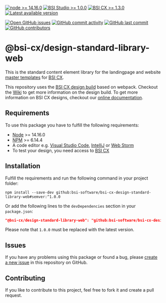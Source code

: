 [![node >= 14.16.0](https://img.shields.io/badge/node-%3E%3D14.16.0-brightgreen)](https://nodejs.org/)
[![BSI Studio >= 1.0.0](https://img.shields.io/badge/BSI%20Studio-%3E%3D1.0.0-brightgreen)](https://www.bsi-software.com/cx)
[![BSI CX >= 1.3.0](https://img.shields.io/badge/BSI%20CX-%3E%3D1.3.0-brightgreen)](https://www.bsi-software.com/cx)
[![Latest available version](https://img.shields.io/github/v/tag/bsi-software/bsi-cx-design-standard-library-web?label=npm)](https://github.com/bsi-software/bsi-cx-design-standard-library-web/releases)

[![Open GitHub issues](https://img.shields.io/github/issues/bsi-software/bsi-cx-design-standard-library-web)](https://github.com/bsi-software/bsi-cx-design-standard-library-web/issues)
[![GitHub commit activity](https://img.shields.io/github/commit-activity/w/bsi-software/bsi-cx-design-standard-library-web)](https://github.com/bsi-software/bsi-cx-design-standard-library-web/commits)
[![GitHub last commit](https://img.shields.io/github/last-commit/bsi-software/bsi-cx-design-standard-library-web)](https://github.com/bsi-software/bsi-cx-design-standard-library-web/commits)
[![GitHub contributors](https://img.shields.io/github/contributors/bsi-software/bsi-cx-design-standard-library-web)](https://github.com/bsi-software/bsi-cx-design-standard-library-web/graphs/contributors)


# @bsi-cx/design-standard-library-web

This is the standard content element library for the landingpage and website [master templates](https://github.com/bsi-software/bsi-cx-design-master-template-web) for [BSI CX](https://www.bsi-software.com/en/cx).

This repository uses the [BSI CX design build](https://github.com/bsi-software/bsi-cx-design-build) based on webpack. Checkout
the [Wiki](https://github.com/bsi-software/bsi-cx-design-build/wiki) to get more information on the design build.
To get more information on BSI CX designs, checkout our [online documentation](https://bsi-software.github.io/bsi-cx-docs/).

## Requirements

To use this package you have to fulfill the following requirements:

* [Node](https://nodejs.org/) >= 14.16.0
* [NPM](https://nodejs.org/) >= 6.14.4
* A code editor e.g. [Visual Studio Code](https://code.visualstudio.com/), [IntelliJ](https://www.jetbrains.com/idea/)
  or [Web Storm](https://www.jetbrains.com/webstorm/)
* To test your design, you need access to [BSI CX](https://www.bsi-software.com/cx)

## Installation

Fulfill the requirements and run the following command in your project folder:

````shell script
npm install --save-dev github:bsi-software/bsi-cx-design-standard-library-web#semver:^1.0.0
````

Or add the following lines to the `devDependencies` section in your `package.json`:

````json
"@bsi-cx/design-standard-library-web": "github:bsi-software/bsi-cx-design-standard-library-web#semver:^1.0.0"
````
Please note that `1.0.0` must be replaced with the latest version.

## Issues

If you have any problems using this package or found a bug,
please [create a new issue](https://github.com/bsi-software/bsi-cx-design-standard-library-web/issues) in this repository on GitHub.

## Contributing

If you like to contribute to this project, feel free to fork it and create a pull request.
